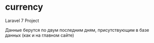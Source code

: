 # currency

Laravel 7 Project
 
Данные берутся по двум последним дням, присутствующим в базе данных (как и на главном сайте)
